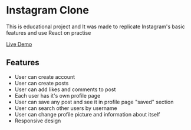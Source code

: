 # Instagram Clone

This is educational project and It was made to replicate Instagram's basic features and use React on practise

[Live Demo](https://instagram-clone-bffad.web.app/#/)

## Features
* User can create account
* User can create posts
* User can add likes and comments to post
* Each user has it's own profile page
* User can save any post and see it in profile page "saved" section
* User can search other users by username
* User can change profile picture and information about itself
* Responsive design